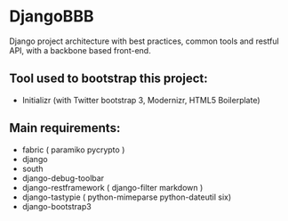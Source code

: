DjangoBBB
=========

Django project architecture with best practices, common tools and restful API, with a backbone based front-end.

Tool used to bootstrap this project:
------------------
*  Initializr (with Twitter bootstrap 3, Modernizr, HTML5 Boilerplate)

Main requirements:
------------------
*  fabric ( paramiko pycrypto )
*  django
*  south
*  django-debug-toolbar
*  django-restframework ( django-filter markdown )
*  django-tastypie ( python-mimeparse python-dateutil six)
*  django-bootstrap3
